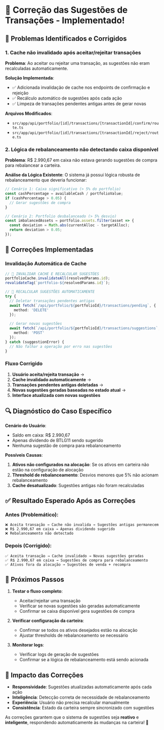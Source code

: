 # 🔄 Correção das Sugestões de Transações - Implementado!

## 🚨 Problemas Identificados e Corrigidos

### 1. **Cache não invalidado após aceitar/rejeitar transações**
**Problema**: Ao aceitar ou rejeitar uma transação, as sugestões não eram recalculadas automaticamente.

**Solução Implementada**:
- ✅ Adicionada invalidação de cache nos endpoints de confirmação e rejeição
- ✅ Recálculo automático de sugestões após cada ação
- ✅ Limpeza de transações pendentes antigas antes de gerar novas

**Arquivos Modificados**:
- `src/app/api/portfolio/[id]/transactions/[transactionId]/confirm/route.ts`
- `src/app/api/portfolio/[id]/transactions/[transactionId]/reject/route.ts`

### 2. **Lógica de rebalanceamento não detectando caixa disponível**
**Problema**: R$ 2.990,67 em caixa não estava gerando sugestões de compra para rebalancear a carteira.

**Análise da Lógica Existente**:
O sistema já possui lógica robusta de rebalanceamento que deveria funcionar:

```typescript
// Cenário 1: Caixa significativo (> 5% do portfolio)
const cashPercentage = availableCash / portfolioValue;
if (cashPercentage > 0.05) {
  // Gerar sugestões de compra
}

// Cenário 2: Portfolio desbalanceado (> 5% desvio)
const imbalancedAssets = portfolio.assets.filter(asset => {
  const deviation = Math.abs(currentAlloc - targetAlloc);
  return deviation > 0.05;
});
```

## 🎯 Correções Implementadas

### **Invalidação Automática de Cache**
```typescript
// 🔄 INVALIDAR CACHE E RECALCULAR SUGESTÕES
portfolioCache.invalidateAll(resolvedParams.id);
revalidateTag(`portfolio-${resolvedParams.id}`);

// 🎯 RECALCULAR SUGESTÕES AUTOMATICAMENTE
try {
  // Deletar transações pendentes antigas
  await fetch(`/api/portfolio/${portfolioId}/transactions/pending`, {
    method: 'DELETE'
  });
  
  // Gerar novas sugestões
  await fetch(`/api/portfolio/${portfolioId}/transactions/suggestions`, {
    method: 'POST'
  });
} catch (suggestionError) {
  // Não falhar a operação por erro nas sugestões
}
```

### **Fluxo Corrigido**
1. **Usuário aceita/rejeita transação** → 
2. **Cache invalidado automaticamente** → 
3. **Transações pendentes antigas deletadas** → 
4. **Novas sugestões geradas baseadas no estado atual** → 
5. **Interface atualizada com novas sugestões**

## 🔍 Diagnóstico do Caso Específico

**Cenário do Usuário**:
- Saldo em caixa: R$ 2.990,67
- Apenas dividendo de BTLG11 sendo sugerido
- Nenhuma sugestão de compra para rebalanceamento

**Possíveis Causas**:
1. **Ativos não configurados na alocação**: Se os ativos em carteira não estão na configuração de alocação
2. **Threshold de rebalanceamento**: Desvios menores que 5% não acionam rebalanceamento
3. **Cache desatualizado**: Sugestões antigas não foram recalculadas

## ✅ Resultado Esperado Após as Correções

### **Antes (Problemático)**:
```
❌ Aceita transação → Cache não invalida → Sugestões antigas permanecem
❌ R$ 2.990,67 em caixa → Apenas dividendo sugerido
❌ Rebalanceamento não detectado
```

### **Depois (Corrigido)**:
```
✅ Aceita transação → Cache invalidado → Novas sugestões geradas
✅ R$ 2.990,67 em caixa → Sugestões de compra para rebalanceamento
✅ Ativos fora da alocação → Sugestões de venda + recompra
```

## 🚀 Próximos Passos

1. **Testar o fluxo completo**:
   - Aceitar/rejeitar uma transação
   - Verificar se novas sugestões são geradas automaticamente
   - Confirmar se caixa disponível gera sugestões de compra

2. **Verificar configuração da carteira**:
   - Confirmar se todos os ativos desejados estão na alocação
   - Ajustar thresholds de rebalanceamento se necessário

3. **Monitorar logs**:
   - Verificar logs de geração de sugestões
   - Confirmar se a lógica de rebalanceamento está sendo acionada

## 🎯 Impacto das Correções

- **Responsividade**: Sugestões atualizadas automaticamente após cada ação
- **Inteligência**: Detecção correta de necessidade de rebalanceamento
- **Experiência**: Usuário não precisa recalcular manualmente
- **Consistência**: Estado da carteira sempre sincronizado com sugestões

As correções garantem que o sistema de sugestões seja **reativo** e **inteligente**, respondendo automaticamente às mudanças na carteira! 🎉